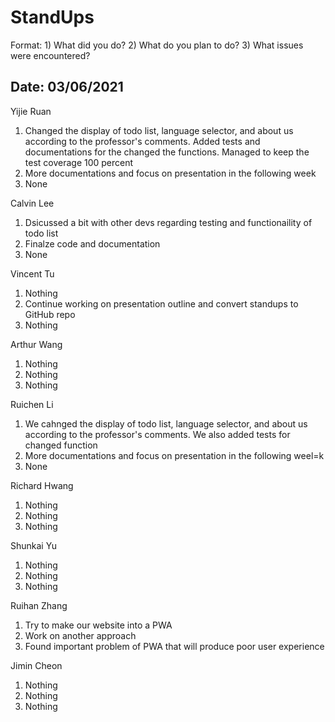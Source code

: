 # StandUps

Format: 1) What did you do? 2) What do you plan to do? 3) What issues were encountered?

## Date: 03/06/2021

Yijie Ruan 
1. Changed the display of todo list, language selector, and about us according to the professor's comments. Added tests and documentations 
for the changed the functions. Managed to keep the test coverage 100 percent
2. More documentations and focus on presentation in the following week
3. None

Calvin Lee
1. Dsicussed a bit with other devs regarding testing and functionaility of todo list
2. Finalze code and documentation
3. None

Vincent Tu
1. Nothing
2. Continue working on presentation outline and convert standups to GitHub repo
3. Nothing

Arthur Wang
1. Nothing
2. Nothing
3. Nothing

Ruichen Li
1. We cahnged the display of todo list, language selector, and about us according to the professor's comments.
We also added tests for changed function
2. More documentations and focus on presentation in the following weel=k
3. None

Richard Hwang
1. Nothing
2. Nothing
3. Nothing

Shunkai Yu
1. Nothing
2. Nothing
3. Nothing

Ruihan Zhang
1. Try to make our website into a PWA
2. Work on another approach
3. Found important problem of PWA that will produce poor user experience

Jimin Cheon 
1. Nothing
2. Nothing
3. Nothing
